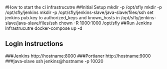 #How to start the ci infrastrucutre
##Initial Setup
mkdir -p /opt/sfly
mkdir -p /opt/sfly/jenkins
mkdir -p /opt/sfly/jenkins-slave/java-slave/files/ssh
set jenkins pub.key to authorized_keys and known_hosts in /opt/sfly/jenkins-slave/java-slave/files/ssh
chown -R 1000:1000 /opt/sfly
##Run Jenkins Infrastrucutre
docker-compose up -d
## Login instructions
###Jenkins
http://hostname:8000
###Portianer
http://hostname:9000
###java-slave
ssh jenkins@hostname -p 10020
